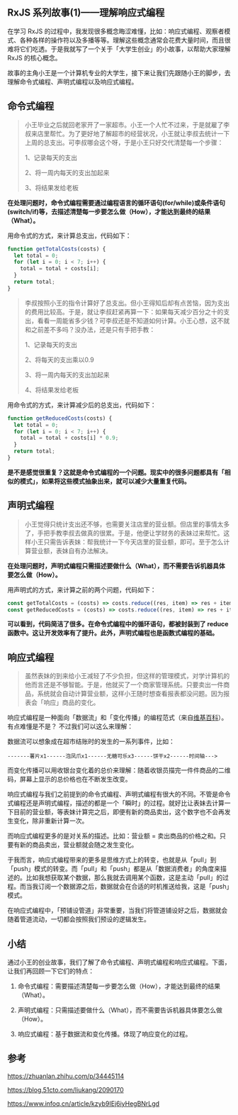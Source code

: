 ## RxJS 系列故事(1)——理解响应式编程

在学习 RxJS 的过程中，我发现很多概念晦涩难懂，比如：响应式编程、观察者模式、各种各样的操作符以及多播等等。理解这些概念通常会花费大量时间，而且很难将它们吃透。于是我就写了一个关于「大学生创业」的小故事，以帮助大家理解 RxJS 的核心概念。

故事的主角小王是一个计算机专业的大学生，接下来让我们先跟随小王的脚步，去理解命令式编程、声明式编程以及响应式编程。



## 命令式编程

> 小王毕业之后就回老家开了一家超市。小王一个人忙不过来，于是就雇了李叔来店里帮忙。为了更好地了解超市的经营状况，小王就让李叔去统计一下上周的总支出。可李叔哪会这个呀，于是小王只好交代清楚每一个步骤：
>
> 1、记录每天的支出
>
> 2、将一周内每天的支出加起来
>
> 3、将结果发给老板

 __在处理问题时，命令式编程需要通过编程语言的循环语句(for/while)或条件语句(switch/if)等，去描述清楚每一步要怎么做（How），才能达到最终的结果（What）。__

用命令式的方式，来计算总支出，代码如下：

```js
function getTotalCosts(costs) {
  let total = 0;
  for (let i = 0; i < 7; i++) {
    total = total + costs[i];
  }
  return total;
}
```

>李叔按照小王的指令计算好了总支出。但小王得知后却有点苦恼，因为支出的费用比较高。于是，就让李叔赶紧再算一下：如果每天减少百分之十的支出，看看一周能省多少钱？可李叔还是不知道如何计算。小王心想，这不就和之前差不多吗？没办法，还是只有手把手教：
>
>1、记录每天的支出
>
>2、将每天的支出乘以0.9
>
>3、将一周内每天的支出加起来
>
>4、将结果发给老板

用命令式的方式，来计算减少后的总支出，代码如下：

```js
function getReducedCosts(costs) {
  let total = 0;
  for (let i = 0; i < 7; i++) {
    total = total + costs[i] * 0.9;
  }
  return total;
}
```

__是不是感觉很重复？这就是命令式编程的一个问题。现实中的很多问题都具有「相似的模式」，如果将这些模式抽象出来，就可以减少大量重复代码。__



## 声明式编程

> 小王觉得只统计支出还不够，也需要关注店里的营业额。但店里的事情太多了，手把手教李叔去做真的很累。于是，他便让学财务的表妹过来帮忙。这样小王只需告诉表妹：帮我统计一下今天店里的营业额，即可。至于怎么计算营业额，表妹自有办法解决。

 __在处理问题时，声明式编程只需描述要做什么（What），而不需要告诉机器具体要怎么做（How）。__

用声明式的方式，来计算之前的两个问题，代码如下：

```js
const getTotalCosts = (costs) => costs.reduce((res, item) => res + item);
const getReducedCosts = (costs) => costs.reduce((res, item) => res + item * 0.9);
```

__可以看到，代码简洁了很多。在命令式编程中的循环语句，都被封装到了 reduce 函数中。这让开发效率有了提升。此外，声明式编程也是函数式编程的基础。__



## 响应式编程

> 虽然表妹的到来给小王减轻了不少负担，但这样的管理模式，对学计算机的他而言还是不够智能。于是，他就买了一个商家管理系统。只要卖出一件商品，系统就会自动计算营业额，这样小王随时想查看报表都没问题。因为报表会「响应」商品的变化。

响应式编程是一种面向「数据流」和「变化传播」的编程范式（来自[维基百科](https://zh.wikipedia.org/wiki/%E5%93%8D%E5%BA%94%E5%BC%8F%E7%BC%96%E7%A8%8B)）。有点难懂是不是？ 不过我们可以这么来理解：

数据流可以想象成在超市结账时的发生的一系列事件，比如：

```text
-------薯片x1------泡凤爪x1------无糖可乐x3------饼干x2------时间轴--->
```

而变化传播可以用收银台变化着的总价来理解：随着收银员描完一件件商品的二维码，屏幕上显示的总价格也在不断发生改变。

响应式编程与我们之前提到的命令式编程、声明式编程有很大的不同。不管是命令式编程还是声明式编程，描述的都是一个「瞬时」的过程。就好比让表妹去计算一下目前的营业额，等表妹计算完之后，即便有新的商品卖出，这个数字也不会再发生变化，除非重新计算一次。

而响应式编程更多的是对关系的描述。比如：营业额 = 卖出商品的价格之和。只要有新的商品卖出，营业额就会随之发生变化。

于我而言，响应式编程带来的更多是思维方式上的转变，也就是从「pull」到「push」模式的转变。而「pull」和「push」都是从「数据消费者」的角度来描述的。比如我想获取某个数据，那么我就去调用某个函数，这是主动「pull」的过程。而当我订阅一个数据源之后，数据就会在合适的时机推送给我，这是「push」模式。

在响应式编程中，「预铺设管道」非常重要，当我们将管道铺设好之后，数据就会随着管道流动，一切都会按照我们预设的逻辑发生。



## 小结

通过小王的创业故事，我们了解了命令式编程、声明式编程和响应式编程。下面，让我们再回顾一下它们的特点：

1. 命令式编程：需要描述清楚每一步要怎么做（How），才能达到最终的结果（What）。

2. 声明式编程：只需描述要做什么（What），而不需要告诉机器具体要怎么做（How）。

3. 响应式编程：基于数据流和变化传播。体现了响应变化的过程。
  



## 参考

https://zhuanlan.zhihu.com/p/34445114

https://blog.51cto.com/liukang/2090170

https://www.infoq.cn/article/kzyb9IEj6iyHegBNrLgd


